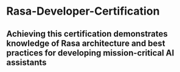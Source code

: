 # Rasa-Developer-Certification
## Achieving this certification demonstrates knowledge of Rasa architecture and best practices for developing mission-critical AI assistants

